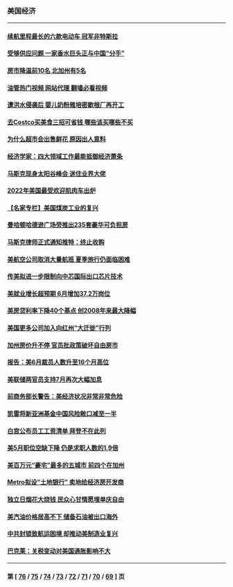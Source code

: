 ### 美国经济
---
#### [续航里程最长的六款电动车 冠军非特斯拉](../../pages/ncid1078158/n13775871.md?07110845) 
#### [受够供应问题 一家香水巨头正与中国“分手”](../../pages/ncid1078158/n13777894.md?07110845) 
#### [房市降温前10名 北加州有5名](../../pages/ncid1078158/n13777755.md?07110845) 
#### [油管热门视频 网站代理 翻墙必看视频](http://209.222.30.114:81/youtube.html?07110845)
#### [遭洪水侵袭后 婴儿奶粉雅培密歇根厂再开工](../../pages/ncid1078158/n13777654.md?07110845) 
#### [去Costco买美食三招可省钱 哪些该买哪些不买](../../pages/ncid1078158/n13773631.md?07110845) 
#### [为什么超市会出售鲜花 原因出人意料](../../pages/ncid1078158/n13773740.md?07110845) 
#### [经济学家：四大领域工作最能抵御经济萧条](../../pages/ncid1078158/n13774518.md?07110845) 
#### [马斯克现身太阳谷峰会 迷住业界大佬](../../pages/ncid1078158/n13777239.md?07110845) 
#### [2022年美国最受欢迎肌肉车出炉](../../pages/ncid1078158/n13775900.md?07110845) 
#### [【名家专栏】美国煤炭工业的复兴](../../pages/ncid1078158/n13777125.md?07110845) 
#### [曼哈顿哈德逊广场旁推出235套豪华可负担房](../../pages/ncid1078158/n13776915.md?07110845) 
#### [马斯克律师正式通知推特：终止收购](../../pages/ncid1078158/n13776721.md?07110845) 
#### [美航空公司取消大量航班 夏季旅行仍面临困难](../../pages/ncid1078158/n13776653.md?07110845) 
#### [传美拟进一步限制向中芯国际出口芯片技术](../../pages/ncid1078158/n13776630.md?07110845) 
#### [美就业增长超预期 6月增加37.2万岗位](../../pages/ncid1078158/n13776506.md?07110845) 
#### [美房贷利率下降40个基点 创2008年来最大降幅](../../pages/ncid1078158/n13776241.md?07110845) 
#### [美国更多公司加入向红州“大迁徙”行列](../../pages/ncid1078158/n13776060.md?07110845) 
#### [加州房价升不停 官员批政策破坏自由房市](../../pages/ncid1078158/n13776097.md?07110845) 
#### [报告：美6月裁员人数升至16个月高位](../../pages/ncid1078158/n13775962.md?07110845) 
#### [美联储两官员支持7月再次大幅加息](../../pages/ncid1078158/n13775983.md?07110845) 
#### [前商务部长警告：美经济状况非常非常危险](../../pages/ncid1078158/n13775773.md?07110845) 
#### [凯雷将新亚洲基金中国风险敞口减至一半](../../pages/ncid1078158/n13775841.md?07110845) 
#### [白宫公布员工工资清单 拜登不在此列](../../pages/ncid1078158/n13775794.md?07110845) 
#### [美5月职位空缺下降 仍是求职人数的1.9倍](../../pages/ncid1078158/n13775025.md?07110845) 
#### [美百万元“豪宅”最多的五城市 前四个在加州](../../pages/ncid1078158/n13774175.md?07110845) 
#### [Metro拟设“土地银行” 卖地给经济房开发商](../../pages/ncid1078158/n13774412.md?07110845) 
#### [独立日烟花大烧钱 民众心甘情愿埋单庆自由](../../pages/ncid1078158/n13774328.md?07110845) 
#### [美汽油价格居高不下 储备石油被出口海外](../../pages/ncid1078158/n13774296.md?07110845) 
#### [中共封锁致航运困境 却推动美制造业复兴](../../pages/ncid1078158/n13774161.md?07110845) 
#### [巴克莱：关税变动对美国通胀影响不大](../../pages/ncid1078158/n13774227.md?07110845) 

---
#### 第 [ [76](./76.md?07110845) / [75](./75.md?07110845) / [74](./74.md?07110845) / [73](./73.md?07110845) / [72](./72.md?07110845) / [71](./71.md?07110845) / [70](./70.md?07110845) / [69](./69.md?07110845) ] 页
